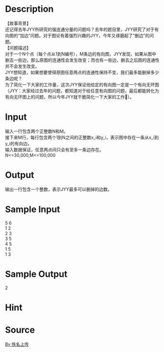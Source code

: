 
# Description

<div class="content"><p>【故事背景】<br/>
还记得去年JYY所研究的强连通分量的问题吗？去年的题目里，JYY研究了对于有向图的“加边”问题。对于图论有着强烈兴趣的JYY，今年又琢磨起了“删边”的问题。<br/>
【问题描述】<br/>
对于一个N个点（每个点从1到N编号），M条边的有向图，JYY发现，如果从图中删去一些边，那么原图的连通性会发生改变；而也有一些边，删去之后图的连通性并不会发生改变。<br/>
JYY想知道，如果想要使得原图任意两点的连通性保持不变，我们最多能删掉多少条边呢？<br/>
为了简化一下大家的工作量，这次JYY保证他给定的有向图一定是一个有向无环图（JYY：大家经过去年的问题，都知道对于给任意有向图的问题，最后都能转化为有向无环图上的问题，所以今年JYY就干脆简化一下大家的工作）。</p></div>

# Input

<div class="content"><p>输入一行包含两个正整数N和M。<br/>
接下来M行，每行包含两个1到N之间的正整数x_i和y_i，表示图中存在一条从x_i到y_i的有向边。<br/>
输入数据保证，任意两点间只会有至多一条边存在。<br/>
N&lt;=30,000,M&lt;=100,000</p></div>

# Output

<div class="content"><p>输出一行包含一个整数，表示JYY最多可以删掉的边数。</p></div>

# Sample Input

<div class="content"><span class="sampledata">5 6<br/>
1 2<br/>
2 3<br/>
3 5<br/>
4 5<br/>
1 5<br/>
1 3</span></div>

# Sample Output

<div class="content"><span class="sampledata">2</span></div>

# Hint

<div class="content"><p></p></div>

# Source

<div class="content"><p><a href="problemset.php?search=By 佚名上传">By 佚名上传</a></p></div>

